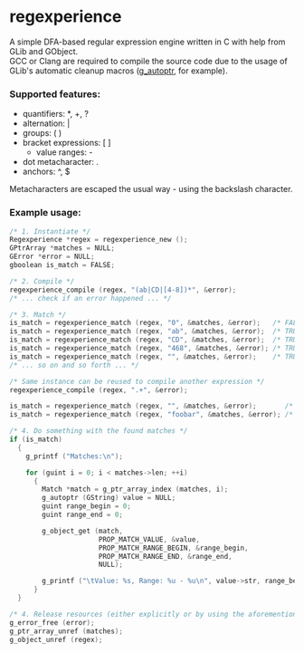 # regexperience
A simple DFA-based regular expression engine written in C with help from GLib and GObject.  
GCC or Clang are required to compile the source code due to the usage of GLib's automatic cleanup macros ([g_autoptr](https://developer.gnome.org/glib/stable/glib-Miscellaneous-Macros.html#g-autoptr), for example).

### Supported features:

* quantifiers: *, +, ?
* alternation: |
* groups: ( )
* bracket expressions: [ ]
    * value ranges: -
* dot metacharacter: .
* anchors: ^, $

Metacharacters are escaped the usual way - using the backslash character.

### Example usage:

```c
/* 1. Instantiate */
Regexperience *regex = regexperience_new ();
GPtrArray *matches = NULL;
GError *error = NULL;
gboolean is_match = FALSE;

/* 2. Compile */
regexperience_compile (regex, "(ab|CD|[4-8])*", &error);
/* ... check if an error happened ... */

/* 3. Match */
is_match = regexperience_match (regex, "0", &matches, &error);   /* FALSE */
is_match = regexperience_match (regex, "ab", &matches, &error);  /* TRUE */
is_match = regexperience_match (regex, "CD", &matches, &error);  /* TRUE */
is_match = regexperience_match (regex, "468", &matches, &error); /* TRUE */
is_match = regexperience_match (regex, "", &matches, &error);    /* TRUE */
/* ... so on and so forth ... */

/* Same instance can be reused to compile another expression */
regexperience_compile (regex, ".+", &error);

is_match = regexperience_match (regex, "", &matches, &error);       /* FALSE */
is_match = regexperience_match (regex, "foobar", &matches, &error); /* TRUE */

/* 4. Do something with the found matches */
if (is_match)
  {
    g_printf ("Matches:\n");

    for (guint i = 0; i < matches->len; ++i)
      {
        Match *match = g_ptr_array_index (matches, i);
        g_autoptr (GString) value = NULL;
        guint range_begin = 0;
        guint range_end = 0;

        g_object_get (match,
                      PROP_MATCH_VALUE, &value,
                      PROP_MATCH_RANGE_BEGIN, &range_begin,
                      PROP_MATCH_RANGE_END, &range_end,
                      NULL);

        g_printf ("\tValue: %s, Range: %u - %u\n", value->str, range_begin, range_end);
      }
  }

/* 4. Release resources (either explicitly or by using the aforementioned automatic cleanup macros) */
g_error_free (error);
g_ptr_array_unref (matches);
g_object_unref (regex);
```
